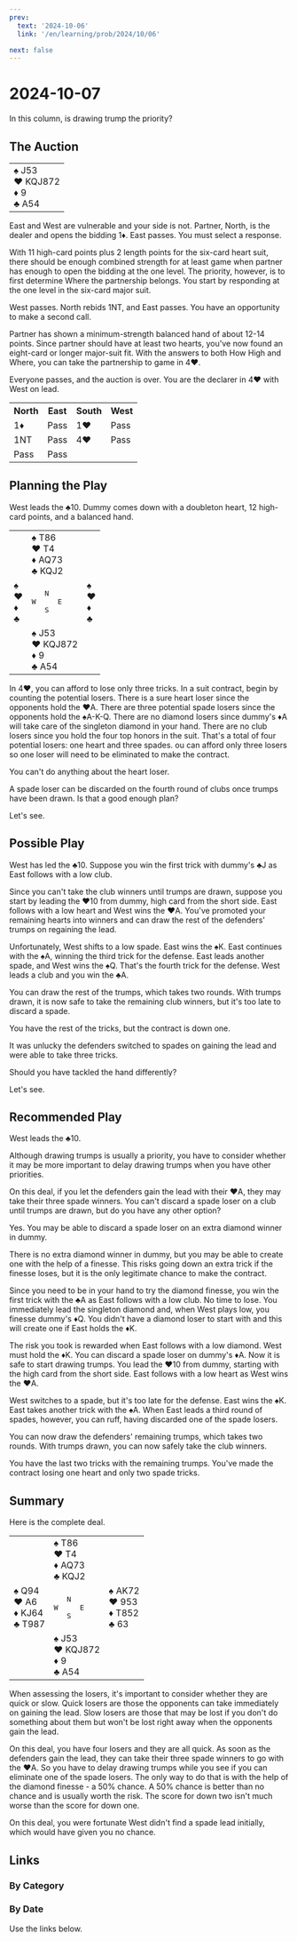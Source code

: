 ```yaml
---
prev:
  text: '2024-10-06'
  link: '/en/learning/prob/2024/10/06'

next: false
---
```


# 2024-10-07

In this column, is drawing trump the priority?

<Badge type="warning" text="Play"/>

## The Auction

<table class="hand">
	<tr>
		<td>♠ J53<br>♥ KQJ872<br>♦ 9<br>♣ A54</td>
	</tr>
</table>

East and West are vulnerable and your side is not. Partner, North, is the dealer and opens the bidding 1♦. East passes. You must select a response.

With 11 high-card points plus 2 length points for the six-card heart suit, there should be enough combined strength for at least game when partner has enough to open the bidding at the one level. The priority, however, is to first determine Where the partnership belongs. You start by responding at the one level in the six-card major suit.

West passes. North rebids 1NT, and East passes. You have an opportunity to make a second call.

Partner has shown a minimum-strength balanced hand of about 12-14 points. Since partner should have at least two hearts, you've now found an eight-card or longer major-suit fit. With the answers to both How High and Where, you can take the partnership to game in 4♥.

Everyone passes, and the auction is over. You are the declarer in 4♥ with West on lead.

<table class="auction">
	<tr>
		<th>North</th>
		<th>East</th>
		<th>South</th>
		<th>West</th>
	</tr>
	<tr>
		<td>1♦</td>
		<td>Pass</td>
		<td>1♥</td>
		<td>Pass</td>
	</tr>
	<tr>
		<td>1NT</td>
		<td>Pass</td>
		<td>4♥</td>
		<td>Pass</td>
	</tr>
	<tr>
		<td>Pass</td>
		<td>Pass</td>
		<td></td>
		<td></td>
	</tr>
</table>

## Planning the Play

West leads the ♣10. Dummy comes down with a doubleton heart, 12 high-card points, and a balanced hand.

<table class="deal">
	<tr>
		<td></td>
		<td>♠ T86<br>♥ T4<br>♦ AQ73<br>♣ KQJ2</td>
		<td></td>
	</tr>
	<tr>
		<td>♠ <br>♥ <br>♦ <br>♣ </td>
		<td><pre>   N<br>W     E<br>   S</pre></td>
		<td>♠ <br>♥ <br>♦ <br>♣ </td>
	</tr>
	<tr>
		<td></td>
		<td>♠ J53<br>♥ KQJ872<br>♦ 9<br>♣ A54</td>
		<td></td>
	</tr>
</table>

In 4♥, you can afford to lose only three tricks. In a suit contract, begin by counting the potential losers. There is a sure heart loser since the opponents hold the ♥A. There are three potential spade losers since the opponents hold the ♠A-K-Q. There are no diamond losers since dummy's ♦A will take care of the singleton diamond in your hand. There are no club losers since you hold the four top honors in the suit. That's a total of four potential losers: one heart and three spades. ou can afford only three losers so one loser will need to be eliminated to make the contract.

You can't do anything about the heart loser.

A spade loser can be discarded on the fourth round of clubs once trumps have been drawn. Is that a good enough plan?

Let's see.

## Possible Play

West has led the ♣10. Suppose you win the first trick with dummy's ♣J as East follows with a low club.

Since you can't take the club winners until trumps are drawn, suppose you start by leading the ♥10 from dummy, high card from the short side. East follows with a low heart and West wins the ♥A. You've promoted your remaining hearts into winners and can draw the rest of the defenders' trumps on regaining the lead.

Unfortunately, West shifts to a low spade. East wins the ♠K. East continues with the ♠A, winning the third trick for the defense. East leads another spade, and West wins the ♠Q. That's the fourth trick for the defense. West leads a club and you win the ♣A.

You can draw the rest of the trumps, which takes two rounds. With trumps drawn, it is now safe to take the remaining club winners, but it's too late to discard a spade.

You have the rest of the tricks, but the contract is down one.

It was unlucky the defenders switched to spades on gaining the lead and were able to take three tricks.

Should you have tackled the hand differently?

Let's see.

## Recommended Play

West leads the ♣10.

Although drawing trumps is usually a priority, you have to consider whether it may be more important to delay drawing trumps when you have other priorities.

On this deal, if you let the defenders gain the lead with their ♥A, they may take their three spade winners. You can't discard a spade loser on a club until trumps are drawn, but do you have any other option?

Yes. You may be able to discard a spade loser on an extra diamond winner in dummy.

There is no extra diamond winner in dummy, but you may be able to create one with the help of a finesse. This risks going down an extra trick if the finesse loses, but it is the only legitimate chance to make the contract.

Since you need to be in your hand to try the diamond finesse, you win the first trick with the ♣A as East follows with a low club. No time to lose. You immediately lead the singleton diamond and, when West plays low, you finesse dummy's ♦Q. You didn't have a diamond loser to start with and this will create one if East holds the ♦K.

The risk you took is rewarded when East follows with a low diamond. West must hold the ♦K. You can discard a spade loser on dummy's ♦A. Now it is safe to start drawing trumps. You lead the ♥10 from dummy, starting with the high card from the short side. East follows with a low heart as West wins the ♥A.

West switches to a spade, but it's too late for the defense. East wins the ♠K. East takes another trick with the ♠A. When East leads a third round of spades, however, you can ruff, having discarded one of the spade losers.

You can now draw the defenders' remaining trumps, which takes two rounds. With trumps drawn, you can now safely take the club winners.

You have the last two tricks with the remaining trumps. You've made the contract losing one heart and only two spade tricks.

## Summary

Here is the complete deal.

<table class="deal">
	<tr>
		<td></td>
		<td>♠ T86<br>♥ T4<br>♦ AQ73<br>♣ KQJ2</td>
		<td></td>
	</tr>
	<tr>
		<td>♠ Q94<br>♥ A6<br>♦ KJ64<br>♣ T987</td>
		<td><pre>   N<br>W     E<br>   S</pre></td>
		<td>♠ AK72<br>♥ 953<br>♦ T852<br>♣ 63</td>
	</tr>
	<tr>
		<td></td>
		<td>♠ J53<br>♥ KQJ872<br>♦ 9<br>♣ A54</td>
		<td></td>
	</tr>
</table>

When assessing the losers, it's important to consider whether they are quick or slow. Quick losers are those the opponents can take immediately on gaining the lead. Slow losers are those that may be lost if you don't do something about them but won't be lost right away when the opponents gain the lead.

On this deal, you have four losers and they are all quick. As soon as the defenders gain the lead, they can take their three spade winners to go with the ♥A. So you have to delay drawing trumps while you see if you can eliminate one of the spade losers. The only way to do that is with the help of the diamond finesse - a 50% chance. A 50% chance is better than no chance and is usually worth the risk. The score for down two isn't much worse than the score for down one.

On this deal, you were fortunate West didn't find a spade lead initially, which would have given you no chance.

## Links

[<Badge type="tip" text="Go to Practice"/>](/en/practice/prob/2024/10/07)

### By Category

[<Badge type="tip" text="<--"/>](/en/learning/prob/2024/10/04)
[<Badge type="tip" text="Calendar"/>](/en/learning/calendar/2024/10)
[<Badge type="info" text="-->"/>](/en/learning/prob/2024/10/07#links)

### By Date

Use the links below.